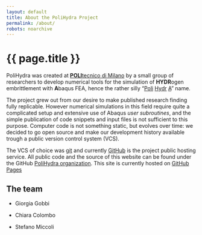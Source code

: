 ```yaml
---
layout: default
title: About the PoliHydra Project
permalink: /about/
robots: noarchive
---
```

# {{ page.title }}

PoliHydra was created at [**POLI**tecnico di
Milano](http://www.polimi.it) by a small group of researchers to
develop numerical tools for the simulation of **HYDR**ogen
embrittlement with **A**baqus FEA, hence the rather silly
“<u>Poli</u>&nbsp;<u>Hydr</u>&nbsp;<u>A</u>” name.

The project grew out from our desire to make published research
finding fully replicable. However numerical simulations in this field
require quite a complicated setup and extensive use of Abaqus *user
subroutines*, and the simple publication of code snippets and input
files is not sufficient to this purpose. Computer code is not
something static, but evolves over time: we decided to go open source
and make our development history available trough a public version control
system (VCS).

The VCS of choice was [git](https://git-scm.com/doc) and currently
[GitHub](https://github.com) is the project public hosting
service. All public code and the source of this website can be found
under the GitHub [PoliHydra
organization](https://github.com/PoliHydra).  This site is currently
hosted on [GitHub Pages](https://pages.github.com/)


## The team

+ Giorgia Gobbi

+ Chiara Colombo

+ Stefano Miccoli
